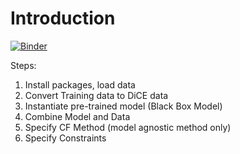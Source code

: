 # Introduction

[![Binder](https://mybinder.org/badge_logo.svg)](https://mybinder.org/v2/gh/danielsaggau/DICE.git/HEAD)


Steps:
1. Install packages, load data
2. Convert Training data to DiCE data
3. Instantiate pre-trained model (Black Box Model)
4. Combine Model and Data
5. Specify CF Method (model agnostic method only)
6. Specify Constraints



